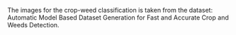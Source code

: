 The images for the crop-weed classification is taken from the dataset: Automatic Model Based Dataset Generation for Fast and Accurate Crop and Weeds Detection.
